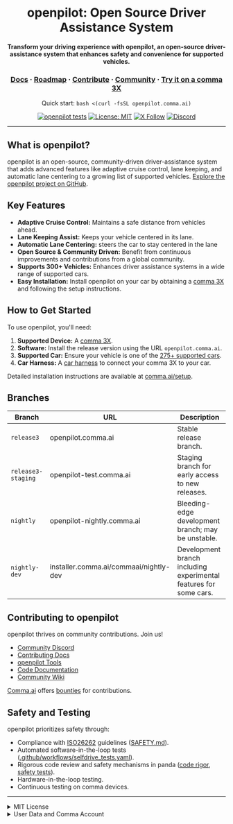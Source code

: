 <div align="center">

<h1>openpilot: Open Source Driver Assistance System</h1>

<p>
  <b>Transform your driving experience with openpilot, an open-source driver-assistance system that enhances safety and convenience for supported vehicles.</b>
</p>

<h3>
  <a href="https://docs.comma.ai">Docs</a>
  <span> · </span>
  <a href="https://docs.comma.ai/contributing/roadmap/">Roadmap</a>
  <span> · </span>
  <a href="https://github.com/commaai/openpilot/blob/master/docs/CONTRIBUTING.md">Contribute</a>
  <span> · </span>
  <a href="https://discord.comma.ai">Community</a>
  <span> · </span>
  <a href="https://comma.ai/shop">Try it on a comma 3X</a>
</h3>

Quick start: `bash <(curl -fsSL openpilot.comma.ai)`

[![openpilot tests](https://github.com/commaai/openpilot/actions/workflows/selfdrive_tests.yaml/badge.svg)](https://github.com/commaai/openpilot/actions/workflows/selfdrive_tests.yaml)
[![License: MIT](https://img.shields.io/badge/License-MIT-yellow.svg)](LICENSE)
[![X Follow](https://img.shields.io/twitter/follow/comma_ai)](https://x.com/comma_ai)
[![Discord](https://img.shields.io/discord/469524606043160576)](https://discord.comma.ai)

</div>

---

## What is openpilot?

openpilot is an open-source, community-driven driver-assistance system that adds advanced features like adaptive cruise control, lane keeping, and automatic lane centering to a growing list of supported vehicles.  [Explore the openpilot project on GitHub](https://github.com/commaai/openpilot).

## Key Features

*   **Adaptive Cruise Control:** Maintains a safe distance from vehicles ahead.
*   **Lane Keeping Assist:** Keeps your vehicle centered in its lane.
*   **Automatic Lane Centering:** steers the car to stay centered in the lane
*   **Open Source & Community Driven:** Benefit from continuous improvements and contributions from a global community.
*   **Supports 300+ Vehicles:** Enhances driver assistance systems in a wide range of supported cars.
*   **Easy Installation:**  Install openpilot on your car by obtaining a [comma 3X](https://comma.ai/shop/comma-3x) and following the setup instructions.

## How to Get Started

To use openpilot, you'll need:

1.  **Supported Device:** A [comma 3X](https://comma.ai/shop/comma-3x).
2.  **Software:** Install the release version using the URL `openpilot.comma.ai`.
3.  **Supported Car:** Ensure your vehicle is one of the [275+ supported cars](docs/CARS.md).
4.  **Car Harness:**  A [car harness](https://comma.ai/shop/car-harness) to connect your comma 3X to your car.

Detailed installation instructions are available at [comma.ai/setup](https://comma.ai/setup).

## Branches

| Branch           | URL                                    | Description                                                                         |
|------------------|----------------------------------------|-------------------------------------------------------------------------------------|
| `release3`         | openpilot.comma.ai                      | Stable release branch.                                                 |
| `release3-staging` | openpilot-test.comma.ai                | Staging branch for early access to new releases. |
| `nightly`          | openpilot-nightly.comma.ai             | Bleeding-edge development branch; may be unstable.      |
| `nightly-dev`      | installer.comma.ai/commaai/nightly-dev | Development branch including experimental features for some cars.      |

## Contributing to openpilot

openpilot thrives on community contributions.  Join us!

*   [Community Discord](https://discord.comma.ai)
*   [Contributing Docs](docs/CONTRIBUTING.md)
*   [openpilot Tools](tools/)
*   [Code Documentation](https://docs.comma.ai)
*   [Community Wiki](https://github.com/commaai/openpilot/wiki)

[Comma.ai](https://comma.ai/) offers [bounties](https://comma.ai/bounties) for contributions.

## Safety and Testing

openpilot prioritizes safety through:

*   Compliance with [ISO26262](https://en.wikipedia.org/wiki/ISO_26262) guidelines ([SAFETY.md](docs/SAFETY.md)).
*   Automated software-in-the-loop tests ([.github/workflows/selfdrive_tests.yaml](https://github.com/commaai/openpilot/actions/workflows/selfdrive_tests.yaml)).
*   Rigorous code review and safety mechanisms in panda ([code rigor](https://github.com/commaai/panda#code-rigor), [safety tests](https://github.com/commaai/panda/tree/master/tests/safety)).
*   Hardware-in-the-loop testing.
*   Continuous testing on comma devices.

---
<details>
<summary>MIT License</summary>

openpilot is released under the MIT license. Some parts of the software are released under other licenses as specified.

Any user of this software shall indemnify and hold harmless Comma.ai, Inc. and its directors, officers, employees, agents, stockholders, affiliates, subcontractors and customers from and against all allegations, claims, actions, suits, demands, damages, liabilities, obligations, losses, settlements, judgments, costs and expenses (including without limitation attorneys’ fees and costs) which arise out of, relate to or result from any use of this software by user.

**THIS IS ALPHA QUALITY SOFTWARE FOR RESEARCH PURPOSES ONLY. THIS IS NOT A PRODUCT.
YOU ARE RESPONSIBLE FOR COMPLYING WITH LOCAL LAWS AND REGULATIONS.
NO WARRANTY EXPRESSED OR IMPLIED.**
</details>

<details>
<summary>User Data and Comma Account</summary>

By default, openpilot uploads driving data to our servers. You can access your data through [comma connect](https://connect.comma.ai/). We use your data to train better models and improve openpilot for everyone.

openpilot is open-source software: the user is free to disable data collection if they wish to do so.

openpilot logs the road-facing cameras, CAN, GPS, IMU, magnetometer, thermal sensors, crashes, and operating system logs.
The driver-facing camera and microphone are only logged if you explicitly opt-in in settings.

By using openpilot, you agree to [our Privacy Policy](https://comma.ai/privacy). You understand that use of this software or its related services will generate certain types of user data, which may be logged and stored at the sole discretion of comma. By accepting this agreement, you grant an irrevocable, perpetual, worldwide right to comma for the use of this data.
</details>